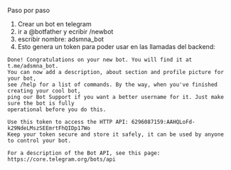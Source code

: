 Paso por paso 

1. Crear un bot en telegram
2. ir a @botfather y ecribir /newbot
3. escribir nombre: adsmna_bot
4. Esto genera un token para poder usar en las llamadas del backend:


```
Done! Congratulations on your new bot. You will find it at t.me/adsmna_bot. 
You can now add a description, about section and profile picture for your bot, 
see /help for a list of commands. By the way, when you've finished creating your cool bot, 
ping our Bot Support if you want a better username for it. Just make sure the bot is fully 
operational before you do this.

Use this token to access the HTTP API: 6296087159:AAHQLoFd-k29NdeLMszSEEmrtFhQIDp17Wo
Keep your token secure and store it safely, it can be used by anyone to control your bot.

For a description of the Bot API, see this page: https://core.telegram.org/bots/api
```



